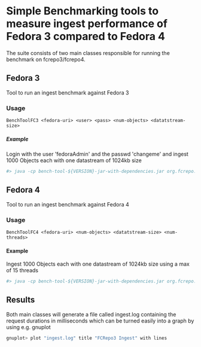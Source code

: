 Simple Benchmarking tools to measure ingest performance of Fedora 3 compared to Fedora 4
=======================================================================================

The suite consists of two main classes responsible for running the benchmark on fcrepo3/fcrepo4. 

Fedora 3
--------
Tool to run an ingest benchmark against Fedora 3

### Usage

```
BenchToolFC3 <fedora-uri> <user> <pass> <num-objects> <datatstream-size>
```

##### Example
Login with the user 'fedoraAdmin' and the passwd 'changeme' and ingest 1000 Objects each with one datastream of 1024kb size 

```bash
#> java -cp bench-tool-${VERSION}-jar-with-dependencies.jar org.fcrepo.bench.BenchToolFC3 http://localhost:8080/fedora fedoraAdmin changeme 1000 1024 
```


Fedora 4
--------
Tool to run an ingest benchmark against Fedora 4

### Usage

``` 
BenchToolFC4 <fedora-uri> <num-objects> <datatstream-size> <num-threads>
```

#### Example
Ingest 1000 Objects each with one datastream of 1024kb size using a max of 15 threads 

```bash
#> java -cp bench-tool-${VERSION}-jar-with-dependencies.jar org.fcrepo.bench.BenchToolFC3 http://localhost:8080/fedora 1000 1024 15 
```

Results
-------
Both main classes will generate a file called ingest.log containing the request durations in milliseconds which can be turned easily into a graph by using e.g. gnuplot

```bash
gnuplot> plot "ingest.log" title "FCRepo3 Ingest" with lines
```